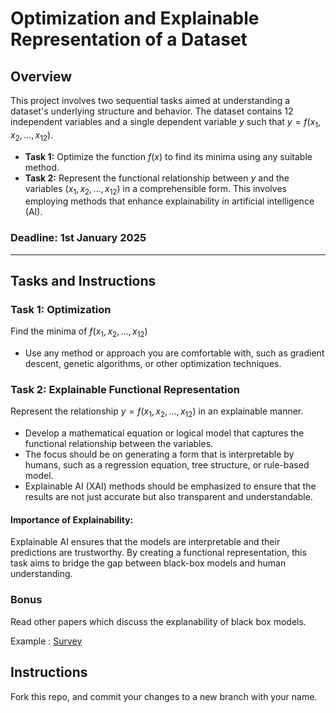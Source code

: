 # Optimization and Explainable Representation of a Dataset

## Overview

This project involves two sequential tasks aimed at understanding a dataset's underlying structure and behavior. The dataset contains 12 independent variables and a single dependent variable $y$ such that $y = f(x_1, x_2, \dots, x_{12})$.
- **Task 1:** Optimize the function $f(x)$ to find its minima using any suitable method.  
- **Task 2:** Represent the functional relationship between $y$ and the variables $(x_1, x_2, \dots, x_{12})$ in a comprehensible form. This involves employing methods that enhance explainability in artificial intelligence (AI).

### Deadline: **1st January 2025**

---

## Tasks and Instructions

### **Task 1: Optimization**
Find the minima of $f(x_1, x_2, \dots, x_{12})$

- Use any method or approach you are comfortable with, such as gradient descent, genetic algorithms, or other optimization techniques.  

### **Task 2: Explainable Functional Representation**
Represent the relationship $y = f(x_1, x_2, \dots, x_{12})$ in an explainable manner.

- Develop a mathematical equation or logical model that captures the functional relationship between the variables.  
- The focus should be on generating a form that is interpretable by humans, such as a regression equation, tree structure, or rule-based model.  
- Explainable AI (XAI) methods should be emphasized to ensure that the results are not just accurate but also transparent and understandable.

#### Importance of Explainability:
Explainable AI ensures that the models are interpretable and their predictions are trustworthy. By creating a functional representation, this task aims to bridge the gap between black-box models and human understanding.

### **Bonus**
Read other papers which discuss the explanability of black box models. 

Example : [Survey](https://arxiv.org/pdf/2107.07045)

## Instructions 

Fork this repo, and commit your changes to a new branch with your name.
